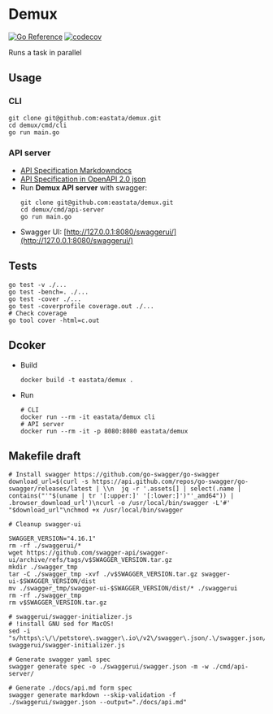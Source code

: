 # Demux
[![Go Reference](https://pkg.go.dev/badge/github.com/eastata/demux.svg)](https://pkg.go.dev/github.com/eastata/demux) 
[![codecov](https://codecov.io/gh/eastata/demux/branch/main/graph/badge.svg?token=9S3GK2DBP5)](https://codecov.io/gh/eastata/demux)

Runs a task in parallel

## Usage

### CLI

```shell
git clone git@github.com:eastata/demux.git
cd demux/cmd/cli
go run main.go
```

### API server

* [API Specification Markdowndocs](./docs/api.md)
* [API Specification in OpenAPI 2.0 json](./swaggerui/swagger.json)
* Run **Demux API server** with swagger:
    ```shell
    git clone git@github.com:eastata/demux.git
    cd demux/cmd/api-server
    go run main.go
    ```
* Swagger UI: [http://127.0.0.1:8080/swaggerui/](http://127.0.0.1:8080/swaggerui/)

## Tests
```shell
go test -v ./...
go test -bench=. ./...
go test -cover ./...
go test -coverprofile coverage.out ./...
# Check coverage
go tool cover -html=c.out
```
## Dcoker

* Build
  ```shell
  docker build -t eastata/demux .
  ```
* Run
  ```shell
  # CLI
  docker run --rm -it eastata/demux cli
  # API server
  docker run --rm -it -p 8080:8080 eastata/demux
  ```

## Makefile draft
```shell
# Install swagger https://github.com/go-swagger/go-swagger
download_url=$(curl -s https://api.github.com/repos/go-swagger/go-swagger/releases/latest | \\n  jq -r '.assets[] | select(.name | contains("'"$(uname | tr '[:upper:]' '[:lower:]')"'_amd64")) | .browser_download_url')\ncurl -o /usr/local/bin/swagger -L'#' "$download_url"\nchmod +x /usr/local/bin/swagger

# Cleanup swagger-ui

SWAGGER_VERSION="4.16.1"
rm -rf ./swaggerui/*
wget https://github.com/swagger-api/swagger-ui/archive/refs/tags/v$SWAGGER_VERSION.tar.gz
mkdir ./swagger_tmp
tar -C ./swagger_tmp -xvf ./v$SWAGGER_VERSION.tar.gz swagger-ui-$SWAGGER_VERSION/dist 
mv ./swagger_tmp/swagger-ui-$SWAGGER_VERSION/dist/* ./swaggerui
rm -rf ./swagger_tmp
rm v$SWAGGER_VERSION.tar.gz

# swaggerui/swagger-initializer.js
# !install GNU sed for MacOS!
sed -i "s/https\:\/\/petstore\.swagger\.io\/v2\/swagger\.json/.\/swagger.json/" swaggerui/swagger-initializer.js

# Generate swagger yaml spec
swagger generate spec -o ./swaggerui/swagger.json -m -w ./cmd/api-server/

# Generate ./docs/api.md form spec
swagger generate markdown --skip-validation -f ./swaggerui/swagger.json --output="./docs/api.md"
```
